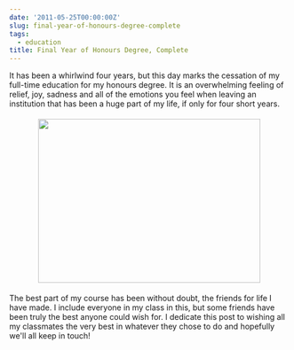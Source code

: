 ```yaml
---
date: '2011-05-25T00:00:00Z'
slug: final-year-of-honours-degree-complete
tags:
  - education
title: Final Year of Honours Degree, Complete
---
```


It has been a whirlwind four years, but this day marks the cessation of my
full-time education for my honours degree. It is an overwhelming feeling of
relief, joy, sadness and all of the emotions you feel when leaving an
institution that has been a huge part of my life, if only for four short years.

<center><a href="https://picasaweb.google.com/102276623719467794879/BloggerPictures?authkey=Gv1sRgCMSGwsXrra72MQ#5604530193920577826"><img border="0" height="296" src="http://lh6.ggpht.com/_Wq0iRacWX8o/TcdKhG2WUSI/AAAAAAAAAoo/TOqP7IlgyYg/s400/0.jpg" style="margin-bottom: 5px; margin-left: 5px; margin-right: 5px; margin-top: 5px;" width="400" /></a>
</center>

The best part of my course has been without doubt, the friends for life I have
made. I include everyone in my class in this, but some friends have been truly
the best anyone could wish for. I dedicate this post to wishing all my
classmates the very best in whatever they chose to do and hopefully we'll all
keep in touch!
